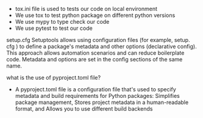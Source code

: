 - tox.ini file is used to tests our code on local environment
- We use tox to test python package on different python versions
- We use mypy to type check our code
- We use pytest to test our code

setup.cfg
Setuptools allows using configuration files (for example, setup. cfg ) to define a package's metadata and other options (declarative config). This approach allows automation scenarios and can reduce boilerplate code. Metadata and options are set in the config sections of the same name.

what is the use of pyproject.toml file?
- A pyproject.toml file is a configuration file that's used to specify metadata and build requirements for Python packages: Simplifies package management, Stores project metadata in a human-readable format, and Allows you to use different build backends